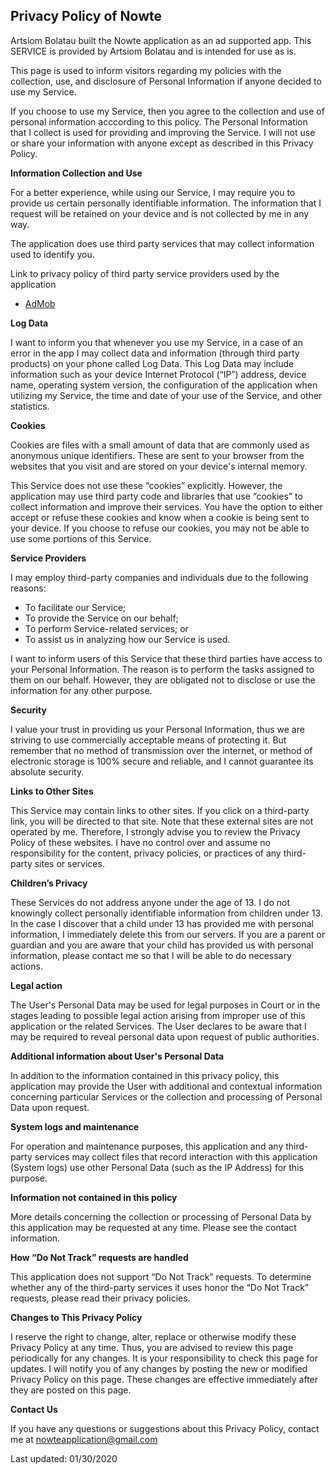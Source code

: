 ## Privacy Policy of Nowte

Artsiom Bolatau built the Nowte application as an ad supported app. This SERVICE is provided by Artsiom Bolatau and is intended for use as is.

This page is used to inform visitors regarding my policies with the collection, use, and disclosure of Personal Information if anyone decided to use my Service.

If you choose to use my Service, then you agree to the collection and use of personal information acccording to this policy. The Personal Information that I collect is used for providing and improving the Service. I will not use or share your information with anyone except as described in this Privacy Policy.

**Information Collection and Use**

For a better experience, while using our Service, I may require you to provide us certain personally identifiable information. The information that I request will be retained on your device and is not collected by me in any way.

The application does use third party services that may collect information used to identify you.

Link to privacy policy of third party service providers used by the application

*   [AdMob](https://support.google.com/admob/answer/6128543?hl=en)

**Log Data**

I want to inform you that whenever you use my Service, in a case of an error in the app I may collect data and information (through third party products) on your phone called Log Data. This Log Data may include information such as your device Internet Protocol (“IP”) address, device name, operating system version, the configuration of the application when utilizing my Service, the time and date of your use of the Service, and other statistics.

**Cookies**

Cookies are files with a small amount of data that are commonly used as anonymous unique identifiers. These are sent to your browser from the websites that you visit and are stored on your device's internal memory.

This Service does not use these “cookies” explicitly. However, the application may use third party code and libraries that use “cookies” to collect information and improve their services. You have the option to either accept or refuse these cookies and know when a cookie is being sent to your device. If you choose to refuse our cookies, you may not be able to use some portions of this Service.

**Service Providers**

I may employ third-party companies and individuals due to the following reasons:

*   To facilitate our Service;
*   To provide the Service on our behalf;
*   To perform Service-related services; or
*   To assist us in analyzing how our Service is used.

I want to inform users of this Service that these third parties have access to your Personal Information. The reason is to perform the tasks assigned to them on our behalf. However, they are obligated not to disclose or use the information for any other purpose.

**Security**

I value your trust in providing us your Personal Information, thus we are striving to use commercially acceptable means of protecting it. But remember that no method of transmission over the internet, or method of electronic storage is 100% secure and reliable, and I cannot guarantee its absolute security.

**Links to Other Sites**

This Service may contain links to other sites. If you click on a third-party link, you will be directed to that site. Note that these external sites are not operated by me. Therefore, I strongly advise you to review the Privacy Policy of these websites. I have no control over and assume no responsibility for the content, privacy policies, or practices of any third-party sites or services.

**Children’s Privacy**

These Services do not address anyone under the age of 13. I do not knowingly collect personally identifiable information from children under 13. In the case I discover that a child under 13 has provided me with personal information, I immediately delete this from our servers. If you are a parent or guardian and you are aware that your child has provided us with personal information, please contact me so that I will be able to do necessary actions.

**Legal action**

The User's Personal Data may be used for legal purposes in Court or in the stages leading to possible legal action arising from improper use of this application or the related Services.
The User declares to be aware that I may be required to reveal personal data upon request of public authorities.

**Additional information about User's Personal Data**

In addition to the information contained in this privacy policy, this application may provide the User with additional and contextual information concerning particular Services or the collection and processing of Personal Data upon request.

**System logs and maintenance**

For operation and maintenance purposes, this application and any third-party services may collect files that record interaction with this application (System logs) use other Personal Data (such as the IP Address) for this purpose.

**Information not contained in this policy**

More details concerning the collection or processing of Personal Data by this application may be requested at any time. Please see the contact information.

**How “Do Not Track” requests are handled**

This application does not support “Do Not Track” requests.
To determine whether any of the third-party services it uses honor the “Do Not Track” requests, please read their privacy policies.

**Changes to This Privacy Policy**

I reserve the right to change, alter, replace or otherwise modify these Privacy Policy at any time. Thus, you are advised to review this page periodically for any changes. It is your responsibility to check this page for updates. I will notify you of any changes by posting the new or modified Privacy Policy on this page. These changes are effective immediately after they are posted on this page.

**Contact Us**

If you have any questions or suggestions about this Privacy Policy, contact me at <nowteapplication@gmail.com>

Last updated:
01/30/2020

